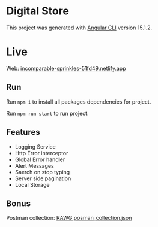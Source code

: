 # Digital Store

This project was generated with [Angular CLI](https://github.com/angular/angular-cli) version 15.1.2.

# Live 

Web: [incomparable-sprinkles-51fd49.netlify.app](https://incomparable-sprinkles-51fd49.netlify.app/)


## Run

Run `npm i` to install all packages dependencies for project.

Run `npm run start` to run project.

## Features

- Logging Service
- Http Error interceptor
- Global Error handler
- Alert Messages
- Saerch on stop typing
- Server side pagination
- Local Storage


## Bonus
Postman collection: [RAWG.posman_collection.json](https://github.com/vedos/digital-store-app/blob/master/RAWG.postman_collection.json)


